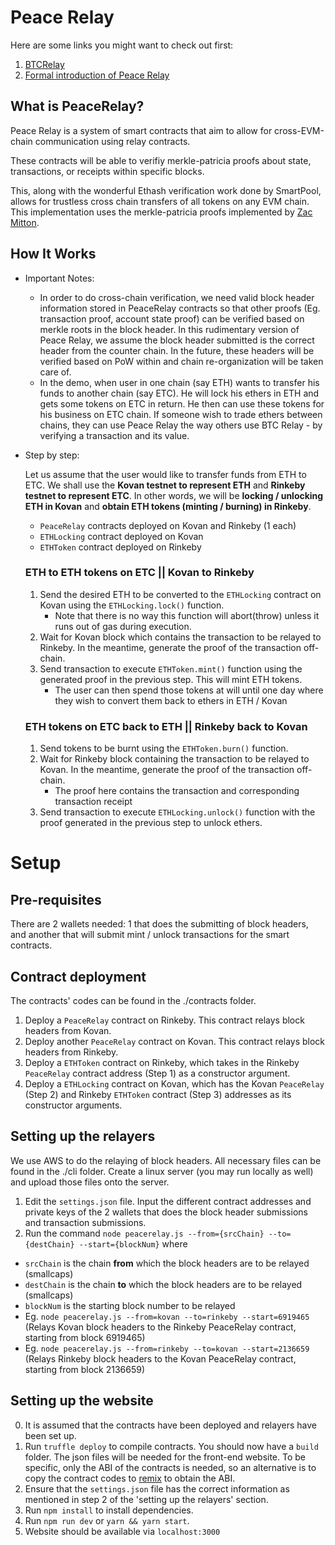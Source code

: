 # Peace Relay
Here are some links you might want to check out first:
1. [BTCRelay](https://github.com/ethereum/btcrelay)
2. [Formal introduction of Peace Relay](https://medium.com/@loiluu/peacerelay-connecting-the-many-ethereum-blockchains-22605c300ad3)

## What is PeaceRelay?
Peace Relay is a system of smart contracts that aim to allow for cross-EVM-chain communication using relay contracts.

These contracts will be able to verifiy merkle-patricia proofs about state, transactions, or receipts within specific blocks.

This, along with the wonderful Ethash verification work done by SmartPool, allows for trustless cross chain transfers of all tokens on any EVM chain. This implementation uses the merkle-patricia proofs implemented by [Zac Mitton](https://github.com/zmitton/eth-proof).

## How It Works
* Important Notes:
  * In order to do cross-chain verification, we need valid block header information stored in PeaceRelay contracts so that other proofs (Eg. transaction proof, account state proof) can be verified based on merkle roots in the block header. In this rudimentary version of Peace Relay, we assume the block header submitted is the correct header from the counter chain. In the future, these headers will be verified based on PoW within and chain re-organization will be taken care of.
  * In the demo, when user in one chain (say ETH) wants to transfer his funds to another chain (say ETC). He will lock his ethers in ETH and gets some tokens on ETC in return. He then can use these tokens for his business on ETC chain. If someone wish to trade ethers between chains, they can use Peace Relay the way others use BTC Relay - by verifying a transaction and its value.
  
* Step by step:

  Let us assume that the user would like to transfer funds from ETH to ETC. We shall use the **Kovan testnet to represent ETH** and **Rinkeby testnet to represent ETC**. In other words, we will be **locking / unlocking ETH in Kovan** and **obtain ETH tokens (minting / burning) in Rinkeby**.
  * `PeaceRelay` contracts deployed on Kovan and Rinkeby (1 each)
  * `ETHLocking` contract deployed on Kovan
  * `ETHToken` contract deployed on Rinkeby
  
  ### ETH to ETH tokens on ETC || Kovan to Rinkeby
  1. Send the desired ETH to be converted to the `ETHLocking` contract on Kovan using the `ETHLocking.lock()` function.
      - Note that there is no way this function will abort(throw) unless it runs out of gas during execution.
  2. Wait for Kovan block which contains the transaction to be relayed to Rinkeby. In the meantime, generate the proof of the transaction off-chain.
  3. Send transaction to execute `ETHToken.mint()` function using the generated proof in the previous step. This will mint ETH tokens.
      - The user can then spend those tokens at will until one day where they wish to convert them back to ethers in ETH / Kovan

  ### ETH tokens on ETC back to ETH || Rinkeby back to Kovan
  1. Send tokens to be burnt using the `ETHToken.burn()` function.
  2. Wait for Rinkeby block containing the transaction to be relayed to Kovan. In the meantime, generate the proof of the transaction off-chain.
      - The proof here contains the transaction and corresponding transaction receipt
  3. Send transaction to execute `ETHLocking.unlock()` function with the proof generated in the previous step to unlock ethers.

# Setup 
## Pre-requisites
There are 2 wallets needed: 1 that does the submitting of block headers, and another that will submit mint / unlock transactions for the smart contracts.

## Contract deployment
The contracts' codes can be found in the ./contracts folder.
1. Deploy a `PeaceRelay` contract on Rinkeby. This contract relays block headers from Kovan. 
2. Deploy another `PeaceRelay` contract on Kovan. This contract relays block headers from Rinkeby.
3. Deploy a `ETHToken` contract on Rinkeby, which takes in the Rinkeby `PeaceRelay` contract address (Step 1) as a constructor argument.
4. Deploy a `ETHLocking` contract on Kovan, which has the Kovan `PeaceRelay` (Step 2) and Rinkeby `ETHToken` contract (Step 3) addresses  as its constructor arguments.

## Setting up the relayers
We use AWS to do the relaying of block headers. All necessary files can be found in the ./cli folder. Create a linux server (you may run locally as well) and upload those files onto the server.
1. Edit the `settings.json` file. Input the different contract addresses and private keys of the 2 wallets that does the block header submissions and transaction submissions.
2. Run the command `node peacerelay.js --from={srcChain} --to={destChain} --start={blockNum}` where
  * `srcChain` is the chain **from** which the block headers are to be relayed (smallcaps)
  * `destChain` is the chain **to** which the block headers are to be relayed (smallcaps)
  * `blockNum` is the starting block number to be relayed
  * Eg. `node peacerelay.js --from=kovan --to=rinkeby --start=6919465` (Relays Kovan block headers to the Rinkeby PeaceRelay contract,  starting from block 6919465)
  * Eg. `node peacerelay.js --from=rinkeby --to=kovan --start=2136659` (Relays Rinkeby block headers to the Kovan PeaceRelay contract, starting from block 2136659)
  
## Setting up the website
0. It is assumed that the contracts have been deployed and relayers have been set up.
1. Run `truffle deploy` to compile contracts. You should now have a `build` folder. The json files will be needed for the front-end website. To be specific, only the ABI of the contracts is needed, so an alternative is to copy the contract codes to [remix](http://remix.ethereum.org) to obtain the ABI.
2. Ensure that the `settings.json` file has the correct information as mentioned in step 2 of the 'setting up the relayers' section.
3. Run `npm install` to install dependencies.
4. Run `npm run dev` or `yarn && yarn start`.
5. Website should be available via `localhost:3000`

